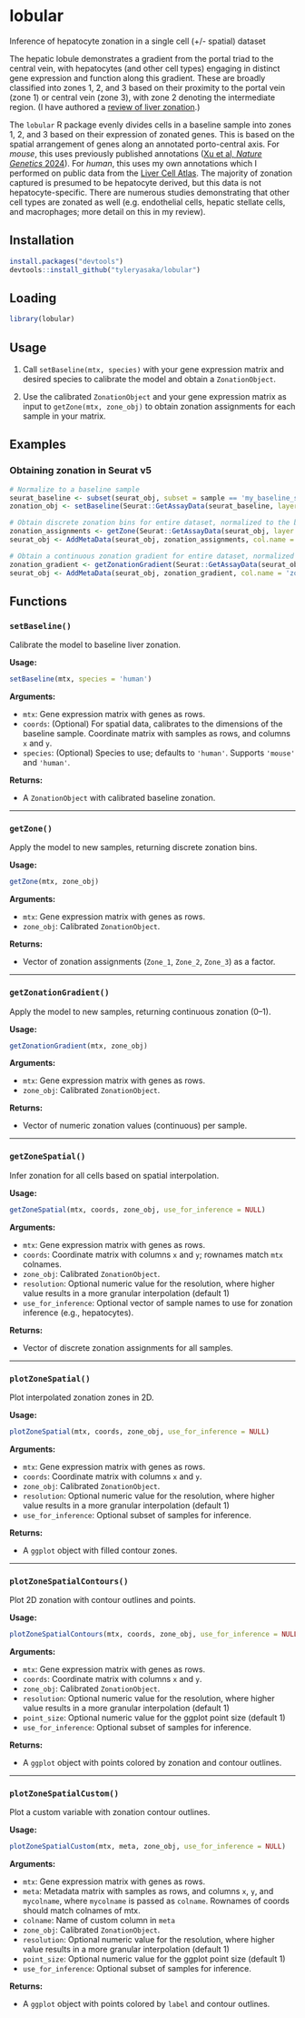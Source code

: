 # lobular
Inference of hepatocyte zonation in a single cell (+/- spatial) dataset

The hepatic lobule demonstrates a gradient from the portal triad to the central vein, with hepatocytes (and other cell types) engaging in distinct gene expression and function along this gradient. These are broadly classified into zones 1, 2, and 3 based on their proximity to the portal vein (zone 1) or central vein (zone 3), with zone 2 denoting the intermediate region. (I have authored a [review of liver zonation](https://pubmed.ncbi.nlm.nih.gov/41082401/).)

The `lobular` R package evenly divides cells in a baseline sample into zones 1, 2, and 3 based on their expression of zonated genes. This is based on the spatial arrangement of genes along an annotated porto-central axis. For *mouse*, this uses previously published annotations ([Xu et al, *Nature Genetics* 2024](https://pubmed.ncbi.nlm.nih.gov/38627598/)). For *human*, this uses my own annotations which I performed on public data from the [Liver Cell Atlas](https://www.livercellatlas.org/). The majority of zonation captured is presumed to be hepatocyte derived, but this data is not hepatocyte-specific. There are numerous studies demonstrating that other cell types are zonated as well (e.g. endothelial cells, hepatic stellate cells, and macrophages; more detail on this in my review).

## Installation

```r
install.packages("devtools")
devtools::install_github("tyleryasaka/lobular")
```

## Loading

```r
library(lobular)
```

## Usage

1. Call `setBaseline(mtx, species)` with your gene expression matrix and desired species to calibrate the model and obtain a `ZonationObject`.

2. Use the calibrated `ZonationObject` and your gene expression matrix as input to `getZone(mtx, zone_obj)` to obtain zonation assignments for each sample in your matrix.

## Examples

### Obtaining zonation in Seurat v5

```r
# Normalize to a baseline sample
seurat_baseline <- subset(seurat_obj, subset = sample == 'my_baseline_sample_id')
zonation_obj <- setBaseline(Seurat::GetAssayData(seurat_baseline, layer = 'data'))

# Obtain discrete zonation bins for entire dataset, normalized to the baseline
zonation_assignments <- getZone(Seurat::GetAssayData(seurat_obj, layer = 'data'), zonation_obj)
seurat_obj <- AddMetaData(seurat_obj, zonation_assignments, col.name = 'zone')

# Obtain a continuous zonation gradient for entire dataset, normalized to the baseline
zonation_gradient <- getZonationGradient(Seurat::GetAssayData(seurat_obj, layer = 'data'), zonation_obj)
seurat_obj <- AddMetaData(seurat_obj, zonation_gradient, col.name = 'zonation')
```

## Functions

### `setBaseline()`

Calibrate the model to baseline liver zonation.

**Usage:**
```r
setBaseline(mtx, species = 'human')
```

**Arguments:**
- `mtx`: Gene expression matrix with genes as rows.
- `coords`: (Optional) For spatial data, calibrates to the dimensions of the baseline sample. Coordinate matrix with samples as rows, and columns `x` and `y`.
- `species`: (Optional) Species to use; defaults to `'human'`. Supports `'mouse'` and `'human'`.

**Returns:**
- A `ZonationObject` with calibrated baseline zonation.

---

### `getZone()`

Apply the model to new samples, returning discrete zonation bins.

**Usage:**
```r
getZone(mtx, zone_obj)
```

**Arguments:**
- `mtx`: Gene expression matrix with genes as rows.
- `zone_obj`: Calibrated `ZonationObject`.

**Returns:**
- Vector of zonation assignments (`Zone_1`, `Zone_2`, `Zone_3`) as a factor.

---

### `getZonationGradient()`

Apply the model to new samples, returning continuous zonation (0–1).

**Usage:**
```r
getZonationGradient(mtx, zone_obj)
```

**Arguments:**
- `mtx`: Gene expression matrix with genes as rows.
- `zone_obj`: Calibrated `ZonationObject`.

**Returns:**
- Vector of numeric zonation values (continuous) per sample.

---

### `getZoneSpatial()`

Infer zonation for all cells based on spatial interpolation.

**Usage:**
```r
getZoneSpatial(mtx, coords, zone_obj, use_for_inference = NULL)
```

**Arguments:**
- `mtx`: Gene expression matrix with genes as rows.
- `coords`: Coordinate matrix with columns `x` and `y`; rownames match `mtx` colnames.
- `zone_obj`: Calibrated `ZonationObject`.
- `resolution`: Optional numeric value for the resolution, where higher value results in a more granular interpolation (default 1)
- `use_for_inference`: Optional vector of sample names to use for zonation inference (e.g., hepatocytes).

**Returns:**
- Vector of discrete zonation assignments for all samples.

---

### `plotZoneSpatial()`

Plot interpolated zonation zones in 2D.

**Usage:**
```r
plotZoneSpatial(mtx, coords, zone_obj, use_for_inference = NULL)
```

**Arguments:**
- `mtx`: Gene expression matrix with genes as rows.
- `coords`: Coordinate matrix with columns `x` and `y`.
- `zone_obj`: Calibrated `ZonationObject`.
- `resolution`: Optional numeric value for the resolution, where higher value results in a more granular interpolation (default 1)
- `use_for_inference`: Optional subset of samples for inference.

**Returns:**
- A `ggplot` object with filled contour zones.

---

### `plotZoneSpatialContours()`

Plot 2D zonation with contour outlines and points.

**Usage:**
```r
plotZoneSpatialContours(mtx, coords, zone_obj, use_for_inference = NULL)
```

**Arguments:**
- `mtx`: Gene expression matrix with genes as rows.
- `coords`: Coordinate matrix with columns `x` and `y`.
- `zone_obj`: Calibrated `ZonationObject`.
- `resolution`: Optional numeric value for the resolution, where higher value results in a more granular interpolation (default 1)
- `point_size`: Optional numeric value for the ggplot point size (default 1)
- `use_for_inference`: Optional subset of samples for inference.

**Returns:**
- A `ggplot` object with points colored by zonation and contour outlines.

---

### `plotZoneSpatialCustom()`

Plot a custom variable with zonation contour outlines.

**Usage:**
```r
plotZoneSpatialCustom(mtx, meta, zone_obj, use_for_inference = NULL)
```

**Arguments:**
- `mtx`: Gene expression matrix with genes as rows.
- `meta`: Metadata matrix with samples as rows, and columns `x`, `y`, and `mycolname`, where `mycolname` is passed as `colname`. Rownames of coords should match colnames of mtx.
- `colname`: Name of custom column in `meta`
- `zone_obj`: Calibrated `ZonationObject`.
- `resolution`: Optional numeric value for the resolution, where higher value results in a more granular interpolation (default 1)
- `point_size`: Optional numeric value for the ggplot point size (default 1)
- `use_for_inference`: Optional subset of samples for inference.

**Returns:**
- A `ggplot` object with points colored by `label` and contour outlines.
